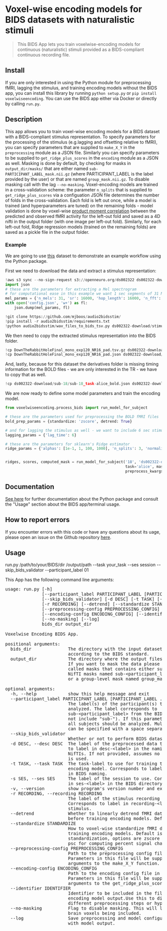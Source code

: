
# Voxel-wise encoding models for BIDS datasets with naturalistic stimuli
> This BIDS App lets you train voxelwise-encoding models for continuous (naturalistic) stimuli provided as a BIDS-compliant continuous recording file.


## Install

If you are only interested in using the Python module for preprocessing fMRI, lagging the stimulus, and training encoding models without the BIDS app, you can install this library by running `python setup.py` or `pip install voxelwiseencoding`.
You can use the BIDS app either via Docker or directly by calling `run.py`.

## Description

This app allows you to train voxel-wise encoding models for a BIDS dataset with a BIDS-compliant stimulus representation. To specify parameters for the processing of the stimulus (e.g.lagging and offsetting relative to fMRI), you can specify parameters that are supplied to `make_X_Y` in the `preprocessing` module as a JSON file. Similarly you can specify parameters to be supplied to `get_ridge_plus_scores` in the `encoding` module as a JSON as well.
Masking is done by default, by checking for masks in `output_dir/masks/` that are either named `sub-PARTICIPANT_LABEL_mask.nii.gz` (where PARTICIPANT_LABEL is the label provided by the user) or that are named `group_mask.nii.gz`. To disable masking call with the lag `--no-masking`.
Voxel-encoding models are trained in a cross-validation scheme: the parameter `n_splits` that is supplied to `get_ridge_plus_scores` via a configuation JSON file determines the number of folds in the cross-validation. Each fold is left out once, while a model is trained (and hyperparameters are tuned) on the remaining folds - model validation is done by voxel-wise [product moment correlation](https://en.wikipedia.org/wiki/Pearson_correlation_coefficient) between the predicted and observed fMRI activity for the left-out fold and saved as a 4D nifti in the output folder (with one image per left-out fold).
Similarly, for each left-out fold, Ridge regression models (trained on the remaining folds) are saved as a pickle file in the output folder.

### Example

We are going to use [this](https://openneuro.org/datasets/ds002322/versions/1.0.4) dataset to demonstrate an example workflow using the Python package.

First we need to download the data and extract a stimulus representation:


```python
!aws s3 sync --no-sign-request s3://openneuro.org/ds002322 ds002322-download/
import json
# these are the parameters for extracting a Mel spectrogram
# for computational ease in this example we want 1 sec segments of 31 Mel frequencies with a max frequency of * KHz
mel_params = {'n_mels': 31, 'sr': 16000, 'hop_length': 16000, 'n_fft': 16000, 'fmax': 8000}
with open('config.json', 'w+') as fl:
    json.dump(mel_params, fl)

!git clone https://github.com/mjboos/audio2bidsstim/
!pip install -r audio2bidsstim/requirements.txt
!python audio2bidsstim/wav_files_to_bids_tsv.py ds002322-download/stimuli/DownTheRabbitHoleFinal_mono_exp120_NR16_pad.wav -c config.json
```

We then need to copy the extracted stimulus representation into the BIDS folder.

```python
!cp DownTheRabbitHoleFinal_mono_exp120_NR16_pad.tsv.gz ds002322-download/derivatives/task-alice_stim.tsv.gz
!cp DownTheRabbitHoleFinal_mono_exp120_NR16_pad.json ds002322-download/derivatives/sub-18/sub-18_task-alice_stim.json
```

And, lastly, because for this dataset the derivatives folder is missing timing information for the BOLD files - we are only interested in the TR - we have to copy that as well.

```python
!cp ds002322-download/sub-18/sub-18_task-alice_bold.json ds002322-download/derivatives/sub-18/sub-18_task-alice_bold.json 
```

We are now ready to define some model parameters and train the encoding model.

```python
from voxelwiseencoding.process_bids import run_model_for_subject

# these are the parameters used for preprocessing the BOLD fMRI files
bold_prep_params = {standardize: 'zscore', detrend: True}

# and for lagging the stimulus as well - we want to include 6 sec stimulus segments to predict fMRI
lagging_params = {'lag_time': 6}

# these are the parameters for sklearn's Ridge estimator
ridge_params = {'alphas': [1e-1, 1, 100, 1000], 'n_splits': 3, 'normalize': True}


ridges, scores, computed_mask = run_model_for_subject('18', 'ds002322-download/derivatives',
                                                      task='alice', mask='epi', bold_prep_kwargs=bold_prep_params,
                                                      preprocess_kwargs=lagging_params, encoding_kwargs=ridge_params)
```


## Documentation

[See here](https://mjboos.github.io/voxelwiseencoding) for further documentation about the Python package and consult the "Usage" section about the BIDS app/terminal usage.

## How to report errors

If you encounter errors with this code or have any questions about its uage, please open an issue on the Github repository [here](https://github.com/mjboos/voxelwiseencoding/).

## Usage

run.py /path/to/your/BIDS/dir /output/path --task your_task --ses session --skip_bids_validator --participant_label 01

This App has the following command line arguments:
<pre>usage: run.py [-h]
              [--participant_label PARTICIPANT_LABEL [PARTICIPANT_LABEL ...]]
              [--skip_bids_validator] [-d DESC] [-t TASK] [-s SES] [-v]
              [-r RECORDING] [--detrend] [--standardize STANDARDIZE]
              [--preprocessing-config PREPROCESSING_CONFIG]
              [--encoding-config ENCODING_CONFIG] [--identifier IDENTIFIER]
              [--no-masking] [--log]
              bids_dir output_dir

Voxelwise Encoding BIDS App.

positional arguments:
  bids_dir              The directory with the input dataset formatted
                        according to the BIDS standard.
  output_dir            The directory where the output files should be stored.
                        If you want to mask the data please include folder
                        called masks that contains either subject-specific
                        NifTI masks named sub-&lt;participant_label&gt;_mask.nii.gz
                        or a group-level mask named group_mask.nii.gz.

optional arguments:
  -h, --help            show this help message and exit
  --participant_label PARTICIPANT_LABEL [PARTICIPANT_LABEL ...]
                        The label(s) of the participant(s) that should be
                        analyzed. The label corresponds to
                        sub-&lt;participant_label&gt; from the BIDS spec (so it does
                        not include &quot;sub-&quot;). If this parameter is not provided
                        all subjects should be analyzed. Multiple participants
                        can be specified with a space separated list.
  --skip_bids_validator
                        Whether or not to perform BIDS dataset validation
  -d DESC, --desc DESC  The label of the preprocessed data to use. Corresponds
                        to label in desc-&lt;label&gt; in the naming of the BOLD
                        NifTIs. If not provided, assumes no derivative label
                        is used.
  -t TASK, --task TASK  The task-label to use for training the voxel-wise
                        encoding model. Corresponds to label in task-&lt;label&gt;
                        in BIDS naming.
  -s SES, --ses SES     The label of the session to use. Corresponds to label
                        in ses-&lt;label&gt; in the BIDS directory.
  -v, --version         show program&apos;s version number and exit
  -r RECORDING, --recording RECORDING
                        The label of the stimulus recording to use.
                        Corresponds to label in recording-&lt;label&gt; of the
                        stimulus.
  --detrend             Whether to linearly detrend fMRI data voxel-wise
                        before training encoding models. Default is False.
  --standardize STANDARDIZE
                        How to voxel-wise standardize fMRI data before
                        training encoding models. Default is no
                        standardization, options are zscore for z-scoring and
                        psc for computing percent signal change.
  --preprocessing-config PREPROCESSING_CONFIG
                        Path to the preprocessing config file in JSON format.
                        Parameters in this file will be supplied as keyword
                        arguments to the make_X_Y function.
  --encoding-config ENCODING_CONFIG
                        Path to the encoding config file in JSON format.
                        Parameters in this file will be supplied as keyword
                        arguments to the get_ridge_plus_scores function.
  --identifier IDENTIFIER
                        Identifier to be included in the filenames for the
                        encoding model output.Use this to differentiate
                        different preprocessing steps or hyperparameters.
  --no-masking          Flag to disable masking. This will lead to many non-
                        brain voxels being included.
  --log                 Save preprocessing and model configuration together
                        with model output.
</pre>
